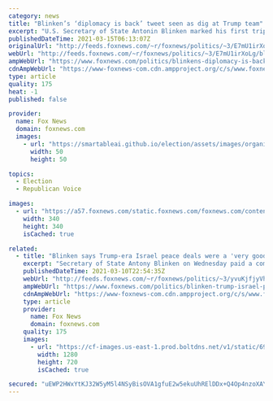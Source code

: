 ```yaml
---
category: news
title: "Blinken’s ‘diplomacy is back’ tweet seen as dig at Trump team"
excerpt: "U.S. Secretary of State Antonin Blinken marked his first trip to Asia as the country’s top diplomat by appearing to take a parting shot at the Trump administration."
publishedDateTime: 2021-03-15T06:13:07Z
originalUrl: "http://feeds.foxnews.com/~r/foxnews/politics/~3/E7mU1irXoLg/blinkens-diplomacy-is-back-tweet-seen-as-unprovoked-dig-at-trump-team"
webUrl: "http://feeds.foxnews.com/~r/foxnews/politics/~3/E7mU1irXoLg/blinkens-diplomacy-is-back-tweet-seen-as-unprovoked-dig-at-trump-team"
ampWebUrl: "https://www.foxnews.com/politics/blinkens-diplomacy-is-back-tweet-seen-as-unprovoked-dig-at-trump-team.amp"
cdnAmpWebUrl: "https://www-foxnews-com.cdn.ampproject.org/c/s/www.foxnews.com/politics/blinkens-diplomacy-is-back-tweet-seen-as-unprovoked-dig-at-trump-team.amp"
type: article
quality: 175
heat: -1
published: false

provider:
  name: Fox News
  domain: foxnews.com
  images:
    - url: "https://smartableai.github.io/election/assets/images/organizations/foxnews.com-50x50.jpg"
      width: 50
      height: 50

topics:
  - Election
  - Republican Voice

images:
  - url: "https://a57.foxnews.com/static.foxnews.com/foxnews.com/content/uploads/2018/09/340/340/demarche.jpg?ve=1&tl=1"
    width: 340
    height: 340
    isCached: true

related:
  - title: "Blinken says Trump-era Israel peace deals were a 'very good thing'"
    excerpt: "Secretary of State Antony Blinken on Wednesday paid a compliment to the Trump administration for its Abraham Accords in the Middle East. "
    publishedDateTime: 2021-03-10T22:54:35Z
    webUrl: "http://feeds.foxnews.com/~r/foxnews/politics/~3/yvuKjfjyVh4/blinken-trump-israel-peace-deals-very-good-thing"
    ampWebUrl: "https://www.foxnews.com/politics/blinken-trump-israel-peace-deals-very-good-thing.amp"
    cdnAmpWebUrl: "https://www-foxnews-com.cdn.ampproject.org/c/s/www.foxnews.com/politics/blinken-trump-israel-peace-deals-very-good-thing.amp"
    type: article
    provider:
      name: Fox News
      domain: foxnews.com
    quality: 175
    images:
      - url: "https://cf-images.us-east-1.prod.boltdns.net/v1/static/694940094001/0741f843-e9f8-4028-af2f-1a250d66796e/97e579a3-5542-4c1d-965b-c6f6dcb0efac/1280x720/match/image.jpg"
        width: 1280
        height: 720
        isCached: true

secured: "uEWP2HWxYtKJ32W5yM5l4NSyBisOVA1gfuE2w5ekuUhRElDDx+Q4Op4nzoXAYM3RYiTNx0zIksaAVwErUdVxq6O5k/DvPfEqDtE+rDWFOxmgzXR9S5HLxB3lnLMoezj4LQGaZcevO2mOmDDfRQMMG8tEWsrxja2avZOgBYgH4wx+Hby+r4PJU7UTChaTPizJsS1RN5QTCKHXi05Y4BaED00dvw6uA0PCJNvAxVHWxhhskkfgDQ7GwzKE5UPy/FSwQ/tYuxEz5cYBjhD52BJjIDD9546SrJkyyWax1CRd2TuIwOQFsj5+8eYK4FcPuAKg2eqUKIMxrozwi7qVmIzF8weZcaQdrmtJzyegjbS/pa0=;y4ImTqn7tNKh1HiVVLo+aw=="
---
```


